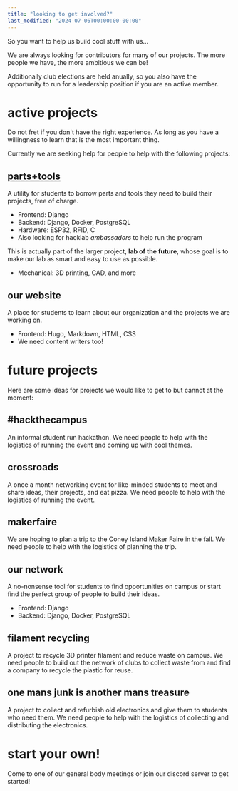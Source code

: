 ```yaml
---
title: "looking to get involved?"
last_modified: "2024-07-06T00:00:00-00:00"
---
```

So you want to help us build cool stuff with us... 

We are always looking for contributors for many of our projects. The more people we have, the more ambitious we can be! 

Additionally club elections are held anually, so you also have the opportunity to run for a leadership position if you are an active member.

# active projects
Do not fret if you don't have the right experience. As long as you have a willingness to learn that is the most important thing. 

Currently we are seeking help for people to help with the following projects:



## [parts+tools](/parts+tools)
A utility for students to borrow parts and tools they need to build their projects, free of charge.
  - Frontend: Django 
  - Backend: Django, Docker, PostgreSQL
  - Hardware: ESP32, RFID, C
  - Also looking for hacklab *ambassadors* to help run the program

This is actually part of the larger project, **lab of the future**, whose goal is to make our lab as smart and easy to use as possible.
- Mechanical: 3D printing, CAD, and more

## our website
A place for students to learn about our organization and the projects we are working on.
  - Frontend: Hugo, Markdown, HTML, CSS
  - We need content writers too!


# future projects
Here are some ideas for projects we would like to get to but cannot at the moment:

## #hackthecampus
An informal student run hackathon. We need people to help with the logistics of running the event and coming up with cool themes.

## crossroads
A once a month networking event for like-minded students to meet and share ideas, their projects, and eat pizza. We need people to help with the logistics of running the event. 

## makerfaire
We are hoping to plan a trip to the Coney Island Maker Faire in the fall. We need people to help with the logistics of planning the trip.

## our network
A no-nonsense tool for students to find opportunities on campus or start find the perfect group of people to build their ideas.
  - Frontend: Django
  - Backend: Django, Docker, PostgreSQL 

## filament recycling
A project to recycle 3D printer filament and reduce waste on campus. We need people to build out the network of clubs to collect waste from and find a company to recycle the plastic for reuse.

## one mans junk is another mans treasure
A project to collect and refurbish old electronics and give them to students who need them. We need people to help with the logistics of collecting and distributing the electronics.




# start your own! 
Come to one of our general body meetings or join our discord server to get started!

